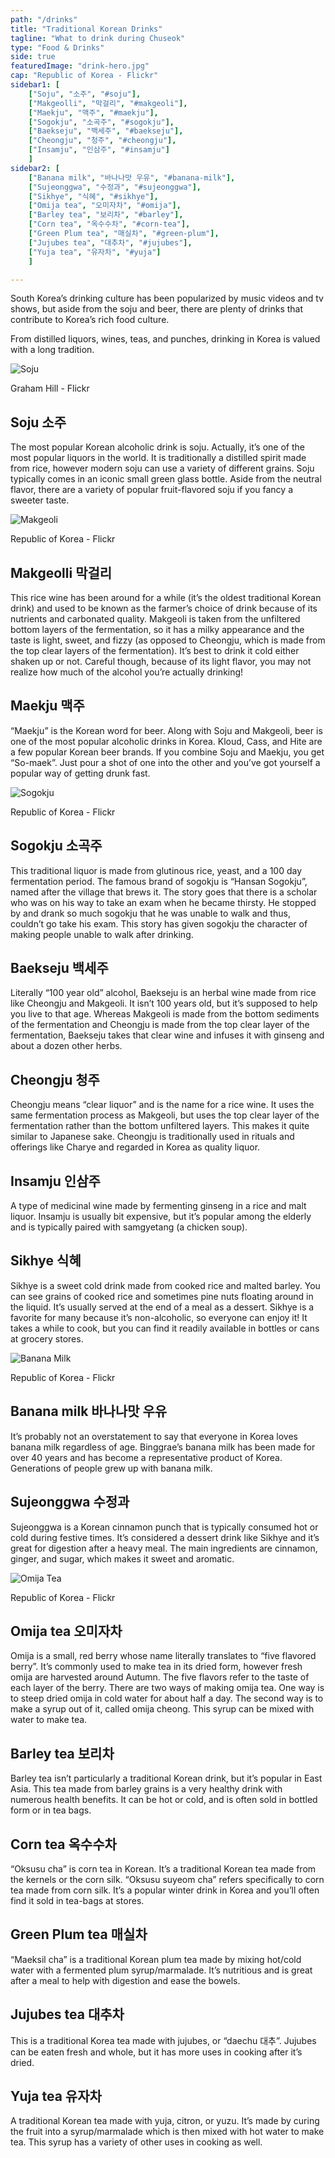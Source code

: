 ```yaml
---
path: "/drinks"
title: "Traditional Korean Drinks"
tagline: "What to drink during Chuseok"
type: "Food & Drinks"
side: true
featuredImage: "drink-hero.jpg"
cap: "Republic of Korea - Flickr"
sidebar1: [
    ["Soju", "소주", "#soju"], 
    ["Makgeolli", "막걸리", "#makgeoli"], 
    ["Maekju", "맥주", "#maekju"], 
    ["Sogokju", "소곡주", "#sogokju"],
    ["Baekseju", "백세주", "#baekseju"],
    ["Cheongju", "청주", "#cheongju"], 
    ["Insamju", "인삼주", "#insamju"]
    ]
sidebar2: [
    ["Banana milk", "바나나맛 우유", "#banana-milk"],
    ["Sujeonggwa", "수정과", "#sujeonggwa"],
    ["Sikhye", "식혜", "#sikhye"], 
    ["Omija tea", "오미자차", "#omija"], 
    ["Barley tea", "보리차", "#barley"], 
    ["Corn tea", "옥수수차", "#corn-tea"], 
    ["Green Plum tea", "매실차", "#green-plum"],
    ["Jujubes tea", "대추차", "#jujubes"], 
    ["Yuja tea", "유자차", "#yuja"]
    ]

---
```


<p>
South Korea’s drinking culture has been popularized by music videos and tv shows, but aside from the soju and beer, there are plenty of drinks that contribute to Korea’s rich food culture.
</p>
<p class="blog-p">
From distilled liquors, wines, teas, and punches, drinking in Korea is valued with a long tradition.
</p>


![Soju](drink-soju.jpg)
<p class="blog-cap">Graham Hill - Flickr</p>
<h2 class="blog-header--2" id="soju">Soju 소주</h2>
<p class="blog-p">
The most popular Korean alcoholic drink is soju. Actually, it’s one of the most popular liquors in the world. It is traditionally a distilled spirit made from rice, however modern soju can use a variety of different grains. Soju typically comes in an iconic small green glass bottle. Aside from the neutral flavor, there are a variety of popular fruit-flavored soju if you fancy a sweeter taste. </p>

![Makgeoli](drink-makgeoli.jpg)
<p class="blog-cap">Republic of Korea - Flickr</p>
<h2 class="blog-header--2" id="makgeoli">Makgeolli 막걸리</h2>
<p>
This rice wine has been around for a while (it’s the oldest traditional Korean drink) and used to be known as the farmer’s choice of drink because of its nutrients and carbonated quality. Makgeoli is taken from the unfiltered bottom layers of the fermentation, so it has a milky appearance and the taste is light, sweet, and fizzy (as opposed to Cheongju, which is made from the top clear layers of the fermentation). It’s best to drink it cold either shaken up or not. Careful though, because of its light flavor, you may not realize how much of the alcohol you’re actually drinking! </p>

<h2 class="blog-header--2" id="maekju">Maekju 맥주</h2>
<p class="blog-p">
“Maekju” is the Korean word for beer. Along with Soju and Makgeoli, beer is one of the most popular alcoholic drinks in Korea. Kloud, Cass, and Hite are a few popular Korean beer brands. If you combine Soju and Maekju, you get “So-maek”. Just pour a shot of one into the other and you’ve got yourself a popular way of getting drunk fast. </p>


![Sogokju](drink-sogokju.jpg)
<p class="blog-cap">Republic of Korea - Flickr</p>
<h2 class="blog-header--2" id="sogokju">Sogokju 소곡주</h2>
<p>
This traditional liquor is made from glutinous rice, yeast, and a 100 day fermentation period. The famous brand of sogokju is “Hansan Sogokju”, named after the village that brews it. The story goes that there is a scholar who was on his way to take an exam when he became thirsty. He stopped by and drank so much sogokju that he was unable to walk and thus, couldn’t go take his exam. This story has given sogokju the character of making people unable to walk after drinking. </p>

<h2 class="blog-header--2" id="baekseju">Baekseju 백세주</h2>
<p>
Literally “100 year old” alcohol, Baekseju is an herbal wine made from rice like Cheongju and Makgeoli. It isn’t 100 years old, but it’s supposed to help you live to that age. Whereas Makgeoli is made from the bottom sediments of the fermentation and Cheongju is made from the top clear layer of the fermentation, Baekseju takes that clear wine and infuses it with ginseng and about a dozen other herbs. </p>

<h2 class="blog-header--2" id="cheongju">Cheongju 청주</h2>
<p>
Cheongju means “clear liquor” and is the name for a rice wine. It uses the same fermentation process as Makgeoli, but uses the top clear layer of the fermentation rather than the bottom unfiltered layers. This makes it quite similar to Japanese sake. Cheongju is traditionally used in rituals and offerings like Charye and regarded in Korea as quality liquor.</p>

<h2 class="blog-header--2" id="insamju">Insamju 인삼주</h2>
<p>
A type of medicinal wine made by fermenting ginseng in a rice and malt liquor. Insamju is usually bit expensive, but it’s popular among the elderly and is typically paired with samgyetang (a chicken soup).</p>

<h2 class="blog-header--2" id="sikhye">Sikhye 식혜</h2>
<p class="blog-p">
Sikhye is a sweet cold drink made from cooked rice and malted barley. You can see grains of cooked rice and sometimes pine nuts floating around in the liquid. It’s usually served at the end of a meal as a dessert. Sikhye is a favorite for many because it’s non-alcoholic, so everyone can enjoy it! It takes a while to cook, but you can find it readily available in bottles or cans at grocery stores. </p>

![Banana Milk](drink-banana.jpg)
<p class="blog-cap">Republic of Korea - Flickr</p>
<h2 class="blog-header--2" id="banana-milk">Banana milk 바나나맛 우유</h2>
<p>
It’s probably not an overstatement to say that everyone in Korea loves banana milk regardless of age. Binggrae’s banana milk has been made for over 40 years and has become a representative product of Korea. Generations of people grew up with banana milk. </p>

<h2 class="blog-header--2" id="sujeonggwa">Sujeonggwa 수정과</h2>
<p class="blog-p">
Sujeonggwa is a Korean cinnamon punch that is typically consumed hot or cold during festive times. It’s considered a dessert drink like Sikhye and it’s great for digestion after a heavy meal. The main ingredients are cinnamon, ginger, and sugar, which makes it sweet and aromatic. </p>

![Omija Tea](drink-omija.jpg)
<p class="blog-cap">Republic of Korea - Flickr</p>
<h2 class="blog-header--2" id="omija">Omija tea 오미자차</h2>
<p>
Omija is a small, red berry whose name literally translates to “five flavored berry”. It’s commonly used to make tea in its dried form, however fresh omija are harvested around Autumn. The five flavors refer to the taste of each layer of the berry. There are two ways of making omija tea. One way is to steep dried omija in cold water for about half a day. The second way is to make a syrup out of it, called omija cheong. This syrup can be mixed with water to make tea. </p>

<h2 class="blog-header--2" id="barley">Barley tea 보리차</h2>
<p>
Barley tea isn’t particularly a traditional Korean drink, but it’s popular in East Asia. This tea made from barley grains is a very healthy drink with numerous health benefits. It can be hot or cold, and is often sold in bottled form or in tea bags. </p>

<h2 class="blog-header--2" id="corn-tea">Corn tea 옥수수차</h2>
<p>
“Oksusu cha” is corn tea in Korean. It’s a traditional Korean tea made from the kernels or the corn silk. “Oksusu suyeom cha” refers specifically to corn tea made from corn silk. It’s a popular winter drink in Korea and you’ll often find it sold in tea-bags at stores.</p> 

<h2 class="blog-header--2" id="green-plum">Green Plum tea 매실차</h2>
<p>
“Maeksil cha” is a traditional Korean plum tea made by mixing hot/cold water with a fermented plum syrup/marmalade. It’s nutritious and is great after a meal to help with digestion and ease the bowels. </p>

<h2 class="blog-header--2" id="jujubes">Jujubes tea 대추차</h2>
<p>
This is a traditional Korea tea made with jujubes, or “daechu 대추”. Jujubes can be eaten fresh and whole, but it has more uses in cooking after it’s dried.</p>

<h2 class="blog-header--2" id="yuja">Yuja tea 유자차</h2>
<p>
A traditional Korean tea made with yuja, citron, or yuzu. It’s made by curing the fruit into a syrup/marmalade which is then mixed with hot water to make tea. This syrup has a variety of other uses in cooking as well. </p>

